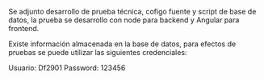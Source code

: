 Se adjunto desarrollo de prueba técnica, cofigo fuente y 
script de base de datos, la prueba se desarrollo con node para backend y
Angular para frontend.

Existe información almacenada en la base de datos, para efectos de pruebas 
se puede utilizar las siguientes credenciales:

Usuario: Df2901
Password: 123456

